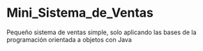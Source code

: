 # Mini_Sistema_de_Ventas
Pequeño sistema de ventas simple, solo aplicando las bases de la programación orientada a objetos con Java
